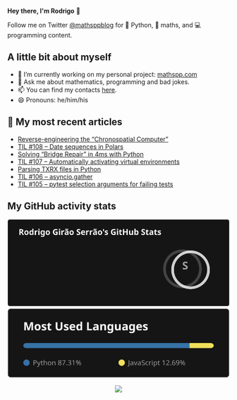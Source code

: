**Hey there, I'm Rodrigo** 👋

Follow me on Twitter [@mathsppblog][twitter] for 🐍 Python, 🧠 maths, and 💻 programming content.


## A little bit about myself

- 🔭 I’m currently working on my personal project: [mathspp.com](https://mathspp.com)
- 💬 Ask me about mathematics, programming and bad jokes.
- 📫 You can find my contacts [here](https://mathspp.com/about#contacts).
- 😄 Pronouns: he/him/his


## 📖 My most recent articles

<!-- BLOG-POST-LIST:START -->
- [Reverse-engineering the “Chronospatial Computer”](https://mathspp.com/blog/reverse-engineering-the-chronospatial-computer)
- [TIL #108 – Date sequences in Polars](https://mathspp.com/blog/til/date-sequences-in-polars)
- [Solving “Bridge Repair” in 4ms with Python](https://mathspp.com/blog/solving-bridge-repair-in-4ms-with-python)
- [TIL #107 – Automatically activating virtual environments](https://mathspp.com/blog/til/automatically-activating-virtual-environments)
- [Parsing TXRX files in Python](https://mathspp.com/blog/parsing-txrx-files-in-python)
- [TIL #106 – asyncio.gather](https://mathspp.com/blog/til/asyncio-gather)
- [TIL #105 – pytest selection arguments for failing tests](https://mathspp.com/blog/til/pytest-selection-arguments-for-failing-tests)
<!-- BLOG-POST-LIST:END -->


##  My GitHub activity stats

<!-- Thanks to ofek! -->

<img src="general_stats.svg" alt="GitHub Statistics" loading="lazy">

<img src="language_stats.svg" alt="Top Languages" loading="lazy">

<p align='center'><img src='https://visitor-badge.laobi.icu/badge?page_id=RodrigoGiraoSerrao'></p>

[twitter]: https://twitter.com/mathsppblog

